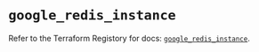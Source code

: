 # `google_redis_instance`

Refer to the Terraform Registory for docs: [`google_redis_instance`](https://registry.terraform.io/providers/hashicorp/google-beta/4.67.0/docs/resources/google_redis_instance).
